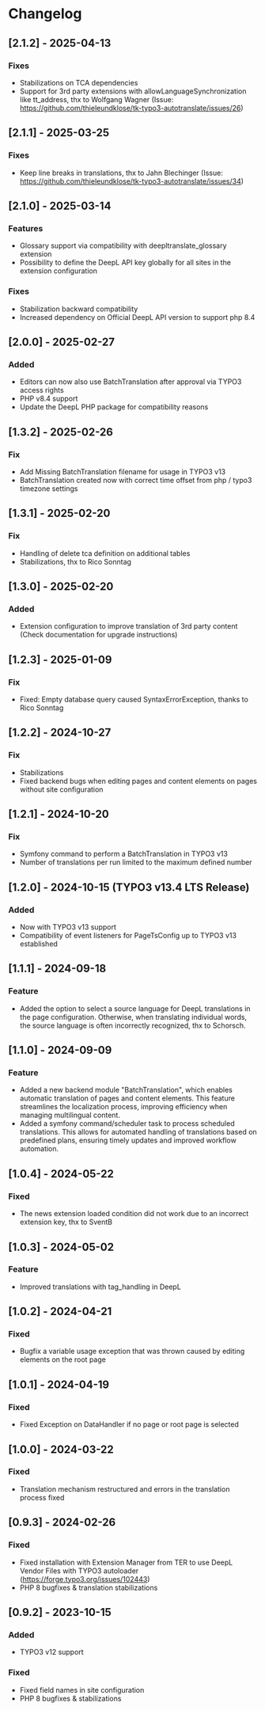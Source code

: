 # Changelog


## [2.1.2] - 2025-04-13

### Fixes
- Stabilizations on TCA dependencies
- Support for 3rd party extensions with allowLanguageSynchronization like tt_address, thx to Wolfgang Wagner (Issue: https://github.com/thieleundklose/tk-typo3-autotranslate/issues/26)

## [2.1.1] - 2025-03-25

### Fixes
- Keep line breaks in translations, thx to Jahn Blechinger (Issue: https://github.com/thieleundklose/tk-typo3-autotranslate/issues/34)

## [2.1.0] - 2025-03-14

### Features
- Glossary support via compatibility with deepltranslate_glossary extension
- Possibility to define the DeepL API key globally for all sites in the extension configuration

### Fixes
- Stabilization backward compatibility
- Increased dependency on Official DeepL API version to support php 8.4

## [2.0.0] - 2025-02-27

### Added
- Editors can now also use BatchTranslation after approval via TYPO3 access rights
- PHP v8.4 support
- Update the DeepL PHP package for compatibility reasons

## [1.3.2] - 2025-02-26

### Fix
- Add Missing BatchTranslation filename for usage in TYPO3 v13
- BatchTranslation created now with correct time offset from php / typo3 timezone settings

## [1.3.1] - 2025-02-20

### Fix
- Handling of delete tca definition on additional tables
- Stabilizations, thx to Rico Sonntag

## [1.3.0] - 2025-02-20

### Added
- Extension configuration to improve translation of 3rd party content (Check documentation for upgrade instructions)

## [1.2.3] - 2025-01-09

### Fix
- Fixed: Empty database query caused SyntaxErrorException, thanks to Rico Sonntag

## [1.2.2] - 2024-10-27

### Fix
- Stabilizations
- Fixed backend bugs when editing pages and content elements on pages without site configuration

## [1.2.1] - 2024-10-20

### Fix
- Symfony command to perform a BatchTranslation in TYPO3 v13
- Number of translations per run limited to the maximum defined number

## [1.2.0] - 2024-10-15 (TYPO3 v13.4 LTS Release)

### Added
- Now with TYPO3 v13 support
- Compatibility of event listeners for PageTsConfig up to TYPO3 v13 established

## [1.1.1] - 2024-09-18

### Feature
- Added the option to select a source language for DeepL translations in the page configuration. Otherwise, when translating individual words, the source language is often incorrectly recognized, thx to Schorsch.

## [1.1.0] - 2024-09-09

### Feature
- Added a new backend module "BatchTranslation", which enables automatic translation of pages and content elements. This feature streamlines the localization process, improving efficiency when managing multilingual content.
- Added a symfony command/scheduler task to process scheduled translations. This allows for automated handling of translations based on predefined plans, ensuring timely updates and improved workflow automation.

## [1.0.4] - 2024-05-22

### Fixed
- The news extension loaded condition did not work due to an incorrect extension key, thx to SventB

## [1.0.3] - 2024-05-02

### Feature
- Improved translations with tag_handling in DeepL

## [1.0.2] - 2024-04-21

### Fixed
- Bugfix a variable usage exception that was thrown caused by editing elements on the root page

## [1.0.1] - 2024-04-19

### Fixed
- Fixed Exception on DataHandler if no page or root page is selected

## [1.0.0] - 2024-03-22

### Fixed
- Translation mechanism restructured and errors in the translation process fixed

## [0.9.3] - 2024-02-26

### Fixed
- Fixed installation with Extension Manager from TER to use DeepL Vendor Files with TYPO3 autoloader (https://forge.typo3.org/issues/102443)
- PHP 8 bugfixes & translation stabilizations

## [0.9.2] - 2023-10-15

### Added
- TYPO3 v12 support

### Fixed
- Fixed field names in site configuration
- PHP 8 bugfixes & stabilizations